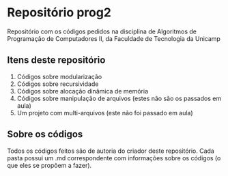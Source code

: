 # Repositório prog2
Repositório com os códigos pedidos na disciplina de Algoritmos de Programação de Computadores II, da Faculdade de Tecnologia da Unicamp

## Itens deste repositório
1. Códigos sobre modularização
2. Códigos sobre recursividade
3. Códigos sobre alocação dinâmica de memória
4. Códigos sobre manipulação de arquivos (estes não são os passados em aula)
5. Um projeto com multi-arquivos (este não foi passado em aula)

## Sobre os códigos
Todos os códigos feitos são de autoria do criador deste repositório. Cada pasta possui um .md correspondente com informações sobre os códigos (o que eles se propõem a fazer).
